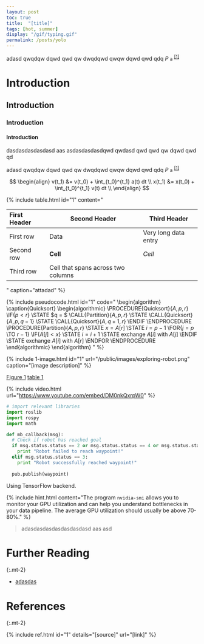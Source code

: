 ```yaml
---
layout: post
toc: true
title:  "[title]"
tags: [hot, summer]
display: "/gif/typing.gif"
permalink: /posts/yolo
---
```


adasd qwqdqw dqwd qwd qw dwqdqwd qwqw dqwd qwd qdq $P$ `a` <sup>[[1]](#ref-1)</sup>


# Introduction
## Introduction
### Introduction
#### Introduction

dasdasdasdasdasd aas asdasdasdasdqwd qwdasd  qwd qwd qw dqwd qwd qd 

adasd qwqdqw dqwd qwd qw dwqdqwd qwqw dqwd qwd qdq $P$ `a` <sup>[[1]](#ref-1)</sup>



$$
\begin{align}
v(t_1) &= v(t_0) + \int_{t_0}^{t_1} a(t) dt \\  
x(t_1) &= x(t_0) + \int_{t_0}^{t_1} v(t) dt \\
\end{align}
$$

{% include table.html id="1" content="

| First Header  | Second Header | Third Header         |
| :------------ | ------------- | -------------------- |
| First row     | Data          | Very long data entry |
| Second row    | **Cell**      | *Cell*               |
| Third row     | Cell that spans across two columns  ||

" 
caption="attadad" %}

{% include pseudocode.html id="1" code="
\begin{algorithm}
\caption{Quicksort}
\begin{algorithmic}
\PROCEDURE{Quicksort}{$A, p, r$}
    \IF{$p < r$} 
        \STATE $q = $ \CALL{Partition}{$A, p, r$}
        \STATE \CALL{Quicksort}{$A, p, q - 1$}
        \STATE \CALL{Quicksort}{$A, q + 1, r$}
    \ENDIF
\ENDPROCEDURE
\PROCEDURE{Partition}{$A, p, r$}
    \STATE $x = A[r]$
    \STATE $i = p - 1$
    \FOR{$j = p$ \TO $r - 1$}
        \IF{$A[j] < x$}
            \STATE $i = i + 1$
            \STATE exchange
            $A[i]$ with     $A[j]$
        \ENDIF
        \STATE exchange $A[i]$ with $A[r]$
    \ENDFOR
\ENDPROCEDURE
\end{algorithmic}
\end{algorithm}
" %}

{% include 1-image.html id="1" url="/public/images/exploring-robot.png" caption="[image description]" %}

[Figure 1](#img-1)
[table 1](#table-1)

{% include video.html url="https://www.youtube.com/embed/DM0nkQxrpW0" %}

```python
# import relevant libraries
import roslib
import rospy
import math

def mb_callback(msg):
  # Check if robot has reached goal
  if msg.status.status == 2 or msg.status.status == 4 or msg.status.status == 5 or msg.status.status == 6:
    print "Robot failed to reach waypoint!"
  elif msg.status.status == 3:
    print "Robot successfully reached waypoint!"
  
  pub.publish(waypoint)
```
<output>Using TensorFlow backend.</output>

{% include hint.html content="The program <code>nvidia-smi</code> allows you to monitor your GPU utilization and can help you understand bottlenecks in your data pipeline. The average GPU utilization should usually be above 70-80%." %}

> adasdasdasdasdasdasdasd aas asd 

# Further Reading
{:.mt-2}

* [adasdas](https://google.com)

# References
{:.mt-2}

{% include ref.html
    id="1"
    details="[source]"
    url="[link]" 
%}